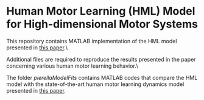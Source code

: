 # Human Motor Learning (HML) Model for High-dimensional Motor Systems
This repository contains MATLAB implementation of the HML model presented in [this paper](https://doi.org/10.48550/arXiv.2404.13258).\\

Additional files are required to reproduce the results presented in the paper concerning various human motor learning behavior.\\

The folder *pierellaModelFits* contains MATLAB codes that compare the HML model with the state-of-the-art human motor learning dynamics model presented in [this paper](https://journals.plos.org/ploscompbiol/article?id=10.1371%2Fjournal.pcbi.1007118).
